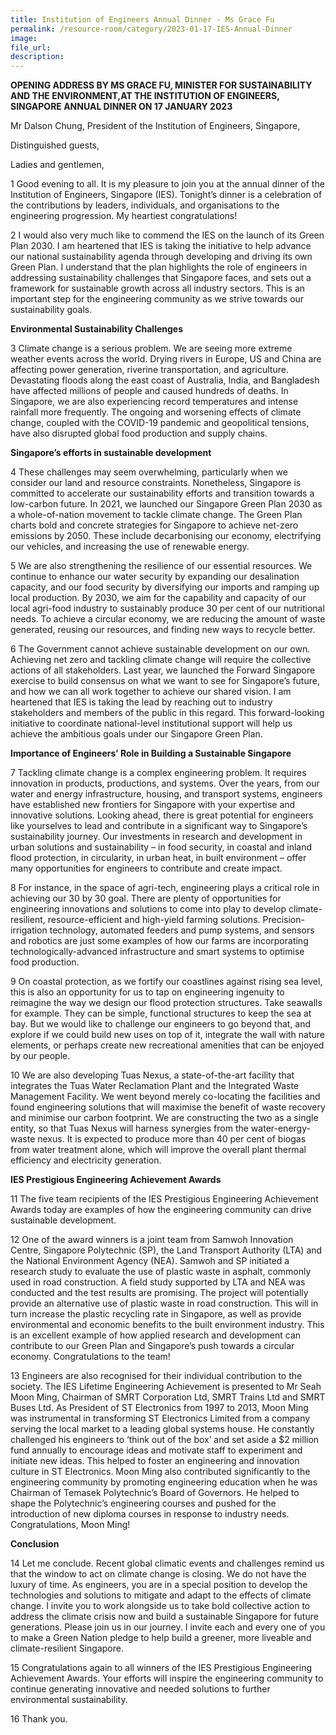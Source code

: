 ```yaml
---  
title: Institution of Engineers Annual Dinner - Ms Grace Fu
permalink: /resource-room/category/2023-01-17-IES-Annual-Dinner
image:  
file_url:  
description:  
---  
```


**OPENING ADDRESS BY MS GRACE FU, MINISTER FOR SUSTAINABILITY AND THE ENVIRONMENT,AT THE INSTITUTION OF ENGINEERS, SINGAPORE ANNUAL DINNER ON 17 JANUARY 2023**

Mr Dalson Chung, President of the Institution of Engineers, Singapore,

Distinguished guests,

Ladies and gentlemen,
 
1	Good evening to all. It is my pleasure to join you at the annual dinner of the Institution of Engineers, Singapore (IES). Tonight’s dinner is a celebration of the contributions by leaders, individuals, and organisations to the engineering progression. My heartiest congratulations!

2	I would also very much like to commend the IES on the launch of its Green Plan 2030. I am heartened that IES is taking the initiative to help advance our national sustainability agenda through developing and driving its own Green Plan. I understand that the plan highlights the role of engineers in addressing sustainability challenges that Singapore faces, and sets out a framework for sustainable growth across all industry sectors. This is an important step for the engineering community as we strive towards our sustainability goals.     

**Environmental Sustainability Challenges**

3	Climate change is a serious problem. We are seeing more extreme weather events across the world. Drying rivers in Europe, US and China are affecting power generation, riverine transportation, and agriculture. Devastating floods along the east coast of Australia, India, and Bangladesh have affected millions of people and caused hundreds of deaths. In Singapore, we are also experiencing record temperatures and intense rainfall more frequently. The ongoing and worsening effects of climate change, coupled with the COVID-19 pandemic and geopolitical tensions, have also disrupted global food production and supply chains. 

**Singapore’s efforts in sustainable development**

4	These challenges may seem overwhelming, particularly when we consider our land and resource constraints. Nonetheless, Singapore is committed to accelerate our sustainability efforts and transition towards a low-carbon future. In 2021, we launched our Singapore Green Plan 2030 as a whole-of-nation movement to tackle climate change. The Green Plan charts bold and concrete strategies for Singapore to achieve net-zero emissions by 2050. These include decarbonising our economy, electrifying our vehicles, and increasing the use of renewable energy. 

5	We are also strengthening the resilience of our essential resources. We continue to enhance our water security by expanding our desalination capacity, and our food security by diversifying our imports and ramping up local production. By 2030, we aim for the capability and capacity of our local agri-food industry to sustainably produce 30 per cent of our nutritional needs. To achieve a circular economy, we are reducing the amount of waste generated, reusing our resources, and finding new ways to recycle better.

6	The Government cannot achieve sustainable development on our own. Achieving net zero and tackling climate change will require the collective actions of all stakeholders. Last year, we launched the Forward Singapore exercise to build consensus on what we want to see for Singapore’s future, and how we can all work together to achieve our shared vision. I am heartened that IES is taking the lead by reaching out to industry stakeholders and members of the public in this regard. This forward-looking initiative to coordinate national-level institutional support will help us achieve the ambitious goals under our Singapore Green Plan.

**Importance of Engineers’ Role in Building a Sustainable Singapore**

7	Tackling climate change is a complex engineering problem. It requires innovation in products, productions, and systems. Over the years, from our water and energy infrastructure, housing, and transport systems, engineers have established new frontiers for Singapore with your expertise and innovative solutions. Looking ahead, there is great potential for engineers like yourselves to lead and contribute in a significant way to Singapore’s sustainability journey. Our investments in research and development in urban solutions and sustainability – in food security, in coastal and inland flood protection, in circularity, in urban heat, in built environment – offer many opportunities for engineers to contribute and create impact.  

8	For instance, in the space of agri-tech, engineering plays a critical role in achieving our 30 by 30 goal. There are plenty of opportunities for engineering innovations and solutions to come into play to develop climate-resilient, resource-efficient and high-yield farming solutions. Precision-irrigation technology, automated feeders and pump systems, and sensors and robotics are just some examples of how our farms are incorporating technologically-advanced infrastructure and smart systems to optimise food production. 

9	On coastal protection, as we fortify our coastlines against rising sea level, this is also an opportunity for us to tap on engineering ingenuity to reimagine the way we design our flood protection structures. Take seawalls for example. They can be simple, functional structures to keep the sea at bay. But we would like to challenge our engineers to go beyond that, and explore if we could build new uses on top of it, integrate the wall with nature elements, or perhaps create new recreational amenities that can be enjoyed by our people. 

10	We are also developing Tuas Nexus, a state-of-the-art facility that integrates the Tuas Water Reclamation Plant and the Integrated Waste Management Facility. We went beyond merely co-locating the facilities and found engineering solutions that will maximise the benefit of waste recovery and minimise our carbon footprint. We are constructing the two as a single entity, so that Tuas Nexus will harness synergies from the water-energy-waste nexus. It is expected to produce more than 40 per cent of biogas from water treatment alone, which will improve the overall plant thermal efficiency and electricity generation.

**IES Prestigious Engineering Achievement Awards**

11	The five team recipients of the IES Prestigious Engineering Achievement Awards today are examples of how the engineering community can drive sustainable development.  

12      One of the award winners is a joint team from Samwoh Innovation Centre, Singapore Polytechnic (SP), the Land Transport Authority (LTA) and the National Environment Agency (NEA). 
Samwoh and SP initiated a research study to evaluate the use of plastic waste in asphalt, commonly used in road construction. A field study supported by LTA and NEA was conducted and the test results are promising. The project will potentially provide an alternative use of plastic waste in road construction. This will in turn increase the plastic recycling rate in Singapore, as well as provide environmental and economic benefits to the built environment industry. This is an excellent example of how applied research and development can contribute to our Green Plan and Singapore’s push towards a circular economy. Congratulations to the team!

13	Engineers are also recognised for their individual contribution to the society. The IES Lifetime Engineering Achievement is presented to Mr Seah Moon Ming, Chairman of SMRT Corporation Ltd, SMRT Trains Ltd and SMRT Buses Ltd.  As President of ST Electronics from 1997 to 2013, Moon Ming was instrumental in transforming ST Electronics Limited from a company serving the local market to a leading global systems house. He constantly challenged his engineers to ‘think out of the box’ and set aside a $2 million fund annually to encourage ideas and motivate staff to experiment and initiate new ideas. This helped to foster an engineering and innovation culture in ST Electronics. Moon Ming also contributed significantly to the engineering community by promoting engineering education when he was Chairman of Temasek Polytechnic’s Board of Governors. He helped to shape the Polytechnic’s engineering courses and pushed for the introduction of new diploma courses in response to industry needs. Congratulations, Moon Ming!

**Conclusion**

14	 Let me conclude. Recent global climatic events and challenges remind us that the window to act on climate change is closing. 
We do not have the luxury of time. As engineers, you are in a special position to develop the technologies and solutions to mitigate and adapt to the effects of climate change. I invite you to work alongside us to take bold collective action to address the climate crisis now and build a sustainable Singapore for future generations. Please join us in our journey. I invite each and every one of you to make a Green Nation pledge to help build a greener, more liveable and climate-resilient Singapore.

15	 Congratulations again to all winners of the IES Prestigious Engineering Achievement Awards. Your efforts will inspire the engineering community to continue generating innovative and needed solutions to further environmental sustainability.

16	Thank you. 
